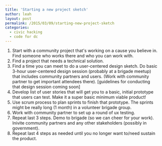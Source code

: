 ```yaml
---
title: 'Starting a new project sketch'
author: leah
layout: post
permalink: /2015/03/09/starting-new-project-sketch
categories:
  - civic hacking
  - code for dc
---
```


1. Start with a community project that's working on a cause you believe in. Find someone who works there and who you can work with.
1. Find a project that needs a technical solution.
1. Find a time you can meet to do a user-centered design sketch. Do basic 3-hour user-centered design session (probably at a brigade meetup) that includes community partners and users. (Work with community partner to get important attendees there). [guidelines for conducting that design session coming soon]
1. Develop list of user stories that will get you to a basic, initial prototype that users can test. Make it a super basic minimum viable product!
1. Use scrum process to plan sprints to finish that prototype. The sprints might be really long (1 month) in a volunteer brigade group.
1. Work with community partner to set up a round of ux testing.
1. Repeat last 3 steps. Demo to brigade (so we can cheer for your work). Inivite community partners and any other stakeholders (possibly in government).
1. Repeat last 4 steps as needed until you no longer want to/need sustain the product.
